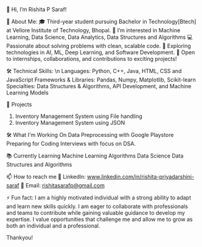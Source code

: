 👋 Hi, I’m Rishita P Saraf!

🌱 About Me:
🎓 Third-year student pursuing Bachelor in Technology[Btech] at Vellore Institute of Technology, Bhopal.
👀 I’m interested in Machine Learning, Data Science, Data Analytics, Data Structures and Algorithms
💻 Passionate about solving problems with clean, scalable code.
🤖 Exploring technologies in AI, ML, Deep Learning, and Software Development.
🌟 Open to internships, collaborations, and contributions to exciting projects!

🛠️ Technical Skills:
\n
Languages: Python, C++, Java, HTML, CSS and JavaScript
Frameworks & Libraries: Pandas, Numpy, Matplotlib, Scikit-learn
Specialties: Data Structures & Algorithms, API Development, and Machine Learning Models

🚀 Projects
1. Inventory Management System using File handling 
2. Inventory Management System using JSON

🛠️ What I'm Working On
Data Preprocessing with Google Playstore
Preparing for Coding Interviews with focus on DSA.

📚 Currently Learning
Machine Learning Algorithms 
Data Science
Data Structures and Algorithms

📫 How to reach me 
💼 LinkedIn: www.linkedin.com/in/rishita-priyadarshini-saraf
📧 Email: rishitasarafp@gmail.com

⚡ Fun fact: 
I am a highly motivated individual with a strong ability to adapt and learn new skills quickly. I am eager to collaborate with professionals and teams to contribute while gaining valuable guidance to develop my expertise. I value opportunities that challenge me and allow me to grow as both an individual and a professional.

Thankyou!
